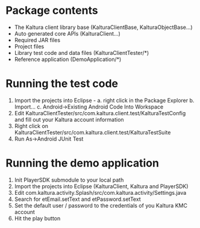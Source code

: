 Package contents
=================
 - The Kaltura client library base (KalturaClientBase, KalturaObjectBase...)
 - Auto generated core APIs (KalturaClient...)
 - Required JAR files
 - Project files
 - Library test code and data files (KalturaClientTester/*)
 - Reference application (DemoApplication/*)

Running the test code
======================
1. Import the projects into Eclipse - 
	a. right click in the Package Explorer
	b. Import...
	c. Android->Existing Android Code Into Workspace
2. Edit KalturaClientTester/src/com.kaltura.client.test/KalturaTestConfig and fill out your Kaltura account information
3. Right click on KalturaClientTester/src/com.kaltura.client.test/KalturaTestSuite
4. Run As->Android JUnit Test


Running the demo application
=============================
1. Init PlayerSDK submodule to your local path
2. Import the projects into Eclipse (KalturaClient, Kaltura and PlayerSDK)
2. Edit com.kaltura.activity.Splash/src/com.kaltura.activity/Settings.java
3. Search for etEmail.setText and etPassword.setText
4. Set the default user / password to the credentials of you Kaltura KMC account
5. Hit the play button
